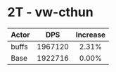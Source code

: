 # 2T - vw-cthun
| Actor | DPS | Increase |
|---|:---:|:---:|
|buffs|1967120|2.31%|
|Base|1922716|0.00%|
